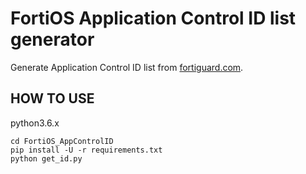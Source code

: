 # FortiOS Application Control ID list generator
Generate Application Control ID list from [fortiguard.com](https://fortiguard.com/appcontrol).

## HOW TO USE
python3.6.x
```
cd FortiOS_AppControlID
pip install -U -r requirements.txt
python get_id.py
```
